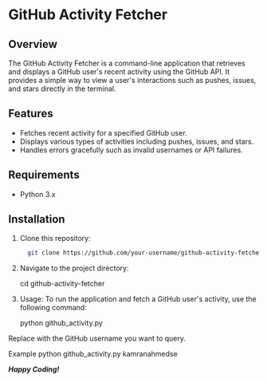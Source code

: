 # GitHub Activity Fetcher

## Overview

The GitHub Activity Fetcher is a command-line application that retrieves and displays a GitHub user's recent activity using the GitHub API. It provides a simple way to view a user's interactions such as pushes, issues, and stars directly in the terminal.

## Features

- Fetches recent activity for a specified GitHub user.
- Displays various types of activities including pushes, issues, and stars.
- Handles errors gracefully such as invalid usernames or API failures.

## Requirements

- Python 3.x

## Installation

1. Clone this repository:
   ```bash
     git clone https://github.com/your-username/github-activity-fetcher.git

2. Navigate to the project directory:
   
    cd github-activity-fetcher

3. Usage:
  To run the application and fetch a GitHub user's activity, use the following command:
   
    python github_activity.py <username>

  Replace <username> with the GitHub username you want to query.

Example
python github_activity.py kamranahmedse


***Happy Coding!***
